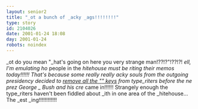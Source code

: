 ```yaml
---
layout: senior2
title: "_ot a bunch of _acky _ags!!!!!!!!"
type: story
id: 2104026
date: 2001-01-24 18:08
day: 2001-01-24
robots: noindex
---
```

_ot do you mean "_hat's going on here you very strange man!??!?"!??!?! _ell, I'm emulating ho_ people in the _hitehouse must be _riting their memos today!!!!!! That's because some really really _acky souls from the outgoing presidency decided to <a href="http://dailynews.yahoo.com/h/nm/20010123/pl/bush_keyboards_dc_3.html">remove all the "_" keys</a> from type_riters before the ne_ prez George _ Bush and his cre_ came in!!!!!! Strangely enough the type_riters haven't been fiddled about _ith in one area of the _hitehouse... The _est _ing!!!!!!!!!!!!
